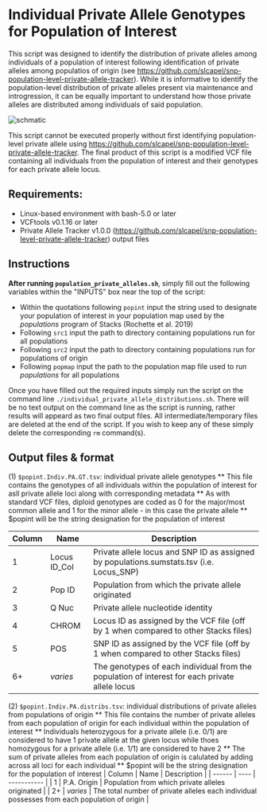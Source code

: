 # Individual Private Allele Genotypes for Population of Interest

This script was designed to identify the distribution of private alleles among individuals of a population of interest following identification of private alleles among populatios of origin (see https://github.com/slcapel/snp-population-level-private-allele-tracker). While it is informative to identify the population-level distribution of private alleles present via maintenance and introgression, it can be equally important to understand how those private alleles are distributed among individuals of said population.

![schmatic](https://github.com/slcapel/snp-individual-private-allele-genotypes/blob/master/Individual%20Private%20Allele%20Graphic.png?raw=true)

This script cannot be executed properly without first identifying population-level private allele using https://github.com/slcapel/snp-population-level-private-allele-tracker. The final product of this script is a modified VCF file containing all individuals from the population of interest and their genotypes for each private allele locus.

## Requirements:
* Linux-based environment with bash-5.0 or later
* VCFtools v0.1.16 or later
* Private Allele Tracker v1.0.0 (https://github.com/slcapel/snp-population-level-private-allele-tracker) output files

## Instructions
**After running `population_private_alleles.sh`**, simply fill out the following variables within the "INPUTS" box near the top of the script:
* Within the quotations following `popint` input the string used to designate your population of interest in your population map used by the _populations_ program of Stacks (Rochette et al. 2019)
* Following `src1` input the path to directory containing populations run for all populations
* Following `src2` input the path to directory containing populations run for populations of origin
* Following `popmap` input the path to the population map file used to run _populations_ for all populations

Once you have filled out the required inputs simply run the script on the command line `./individual_private_allele_distributions.sh`.  There will be no text output on the command line as the script is running, rather results will appeard as two final output files.  All intermediate/temporary files are deleted at the end of the script.  If you wish to keep any of these simply delete the corresponding `rm` command(s).

## Output files & format
(1) `$popint.Indiv.PA.GT.tsv`: individual private allele genotypes
** This file contains the genotypes of all individuals within the population of interest for asll private allele loci along with corresponding metadata
** As with standard VCF files, diploid genotypes are coded as 0 for the major/most common allele and 1 for the minor allele - in this case the private allele
** $popint will be the string designation for the population of interest

| Column | Name | Description |
| ------ | ---- | ----------- |
| 1 | Locus ID_Col | Private allele locus and SNP ID as assigned by populations.sumstats.tsv (i.e. Locus_SNP) |
| 2 | Pop ID | Population from which the private allele originated |
| 3 | Q Nuc | Private allele nucleotide identity |
| 4 | CHROM | Locus ID as assigned by the VCF file (off by 1 when compared to other Stacks files) |
| 5 | POS | SNP ID as assigned by the VCF file (off by 1 when compared to other Stacks files) |
| 6+ | _varies_ | The genotypes of each individual from the population of interest for each private allele locus |

(2) `$popint.Indiv.PA.distribs.tsv`: individual distributions of private alleles from populations of origin
** This file contains the number of private alleles from each population of origin for each individual within the population of interest
** Individuals heterozygous for a private allele (i.e. 0/1) are considered to have 1 private allele at the given locus while thoes homozygous for a private allele (i.e. 1/1) are considered to have 2
** The sum of private alleles from each population of origin is calulated by adding across all loci for each individual
** $popint will be the string designation for the population of interest
| Column | Name | Description |
| ------ | ---- | ----------- |
| 1 | P.A. Origin | Population from which private alleles originated |
| 2+ | _varies_ | The total number of private alleles each individual possesses from each population of origin |

